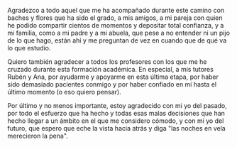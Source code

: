 Agradezco a todo aquel que me ha acompañado durante este camino con baches y flores que ha sido el grado, a mis amigos, a mi pareja con quien he podido compartir cientos de momentos y depositar total confianza, y a mi familia, como a mi padre y a mi abuela, que pese a no entender ni un pijo de lo que hago, están ahí y me preguntan de vez en cuando que de qué va lo que estudio.

Quiero también agradecer a todos los profesores con los que me he cruzado durante esta formación académica. En especial, a mis tutores Rubén y Ana, por ayudarme y apoyarme en esta última etapa, por haber sido demasiado pacientes conmigo y por haber confiado en mí hasta el último momento (o eso quiero pensar).

Por último y no menos importante, estoy agradecido con mi yo del pasado, por todo el esfuerzo que ha hecho y todas esas malas decisiones que han hecho llegar a un ámbito en el que me considero cómodo, y con mi yo del futuro, que espero que eche la vista hacia atrás y diga "las noches en vela merecieron la pena".
